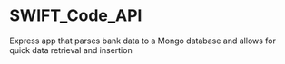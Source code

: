 # SWIFT_Code_API
Express app that parses bank data to a Mongo database and allows for quick data retrieval and insertion
